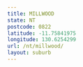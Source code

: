 ```yaml
---
title: MILLWOOD
state: NT
postcode: 0822
latitude: -11.75841975
longitude: 130.6254299
url: /nt/millwood/
layout: suburb
---
```

